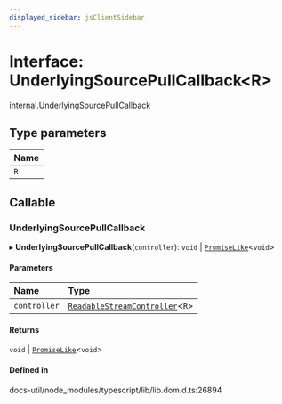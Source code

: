 ```yaml
---
displayed_sidebar: jsClientSidebar
---
```


# Interface: UnderlyingSourcePullCallback<R\>

[internal](../modules/internal-10.md).UnderlyingSourcePullCallback

## Type parameters

| Name |
| :------ |
| `R` |

## Callable

### UnderlyingSourcePullCallback

▸ **UnderlyingSourcePullCallback**(`controller`): `void` \| [`PromiseLike`](internal-8.PromiseLike.md)<`void`\>

#### Parameters

| Name | Type |
| :------ | :------ |
| `controller` | [`ReadableStreamController`](../modules/internal-10.md#readablestreamcontroller)<`R`\> |

#### Returns

`void` \| [`PromiseLike`](internal-8.PromiseLike.md)<`void`\>

#### Defined in

docs-util/node_modules/typescript/lib/lib.dom.d.ts:26894
